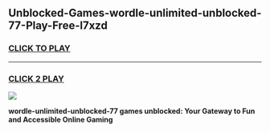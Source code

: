 
## Unblocked-Games-wordle-unlimited-unblocked-77-Play-Free-l7xzd
<h3>
<a href="https://premium76.site?title=wordle-unlimited-unblocked-77&ref=18A1">CLICK TO PLAY</a></h3>
<hr>

<h3>
<a href="https://premium76.site?title=wordle-unlimited-unblocked-77&ref=18A1">CLICK 2 PLAY</a>
  
</h3>

<a href="https://premium76.site?title=wordle-unlimited-unblocked-77&ref=18A1"><img src="https://clearcache.store/games.png"></a>


**wordle-unlimited-unblocked-77 games unblocked: Your Gateway to Fun and Accessible Online Gaming**
